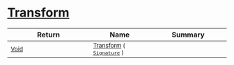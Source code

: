 # [Transform](./RelativeScale-100663789.md)



| Return | Name | Summary | 
| --- | --- | --- | 
| <sub>[Void](https://docs.microsoft.com/en-us/dotnet/api/System.Void)</sub><img width=200/>| <sub>[Transform](./RelativeScale-100663789.md) ( [`Signature`](./../../../../Signature.md) )</sub>| <sub></sub><img width=200/>| <br>


